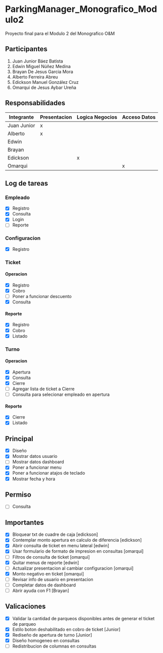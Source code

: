 # ParkingManager_Monografico_Modulo2

Proyecto final para el Modulo 2 del Monografico O&M

## Participantes

1. Juan Junior Báez Batista
2. Edwin Miguel Núñez Medina
3. Brayan De Jesus Garcia Mora
4. Alberto Ferreira Abreu
5. Edickson Manuel González Cruz
6. Omarqui de Jesus Aybar Ureña

## Responsabilidades

Integrante|Presentacion|Logica Negocios|Acceso Datos
---|---|---|---
Juan Junior| x
Alberto| x
Edwin| | 
Brayan| | 
Edickson| | x
Omarqui| | | x

## Log de tareas

### Empleado

- [x] Registro
- [x] Consulta
- [x] Login
- [ ] Reporte

### Configuracion

- [x] Registro

### Ticket

#### Operacion

- [x] Registro
- [x] Cobro
- [ ] Poner a funcionar descuento
- [x] Consulta

#### Reporte

- [x] Registro
- [x] Cobro
- [x] Listado

### Turno

#### Operacion

- [x] Apertura
- [x] Consulta
- [x] Cierre
- [ ] Agregar lista de ticket a Cierre
- [ ] Consulta para selecionar empleado en apertura

#### Reporte

- [x] Cierre
- [x] Listado

## Principal

- [x] Diseño
- [x] Mostrar datos usuario
- [ ] Mostrar datos dashboard
- [x] Poner a funcionar menu
- [x] Poner a funcionar atajos de teclado
- [x] Mostrar fecha y hora

## Permiso

- [ ] Consulta

## Importantes

- [x] Bloquear txt de cuadre de caja [edickson]
- [x] Contemplar monto apertura en calculo de diferencia [edickson]
- [x] Abrir consulta de ticket en menu lateral [edwin]
- [x] Usar formulario de formato de impresion en consultas [omarqui]
- [ ] Filtros de consulta de ticket [omarqui]
- [x] Quitar menus de reporte [edwin]
- [ ] Actualizar presentacion al cambiar configuracion [omarqui]
- [x] Monto negativo en ticket [omarqui]
- [ ] Revisar info de usuario en presentacion
- [ ] Completar datos de dashboard
- [ ] Abrir ayuda con F1 [Brayan]

## Valicaciones

- [x] Validar la cantidad de parqueos disponibles antes de generar el ticket de parqueo
- [x] Estilo boton deshabilitado en cobro de ticket [Junior]
- [x] Rediseño de apertura de turno [Junior]
- [x] Diseño homogeneo en consultas
- [ ] Redistribucion de columnas en consultas